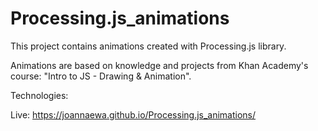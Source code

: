 # Processing.js_animations

This project contains animations created with Processing.js library.

Animations are based on knowledge and projects from Khan Academy's course: "Intro to JS - Drawing & Animation".

Technologies: 

Live: https://joannaewa.github.io/Processing.js_animations/
